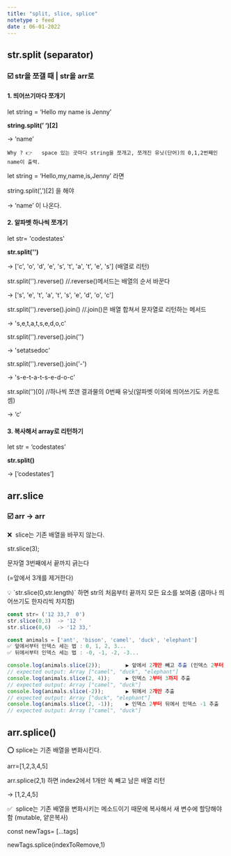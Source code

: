 ```yaml
---
title: "split, slice, splice"
notetype : feed
date : 06-01-2022
---
```



## str.split (separator)   
### ☑️ str을 쪼갤 때 | str을 arr로




#### 1.  띄어쓰기마다 쪼개기

let string = ‘Hello my name is Jenny’

**string.split(’ ‘)[2]**

→ ‘name’

```
Why ? 👉   space 있는 곳마다 string을 쪼개고, 쪼개진 유닛(단어)의 0,1,2번째인 name이 출력.
```

let string = ‘Hello,my,name,is,Jenny’ 라면

string.split(’,’)[2] 을 해야

→ ‘name’ 이 나온다.

    

#### 2.  알파벳 하나씩 쪼개기

let str= 'codestates'

**str.split('')**

→ ['c', 'o', 'd', 'e', 's', 't', 'a', 't', 'e', 's'] (배열로 리턴)

str.split('').reverse() //.reverse()메서드는 배열의 순서 바꾼다

→ ['s', 'e', 't', 'a', 't', 's', 'e', 'd', 'o', 'c']

str.split('').reverse().join() //.join()은 배열 합쳐서 문자열로 리턴하는 메서드

→ 's,e,t,a,t,s,e,d,o,c'

str.split('').reverse().join('')

→ 'setatsedoc'

str.split('').reverse().join('-')

→ 's-e-t-a-t-s-e-d-o-c'

str.split(’’)[0] //하나씩 쪼갠 결과물의 0번째 유닛(알파벳 이외에 띄어쓰기도 카운트 셈)

→ ‘c’


      
#### 3.  복사해서 array로 리턴하기

let str = ‘codestates’

**str.split()**

→ [’codestates’]


        
		     
			 
## arr.slice 
### ☑️ arr → arr

❌  slice는 기존 배열을 바꾸지 않는다.

str.slice(3);

문자열 3번째에서 끝까지 긁는다

(=앞에서 3개를 제거한다)

<aside> 💡 `str.slice(0,str.length)` 하면 str의 처음부터 끝까지 모든 요소를 보여줌 (콤마나 띄어쓰기도 한자리씩 차지함)

</aside>

```javascript
const str= ('12 33,7  0')
str.slice(0,3)  -> '12 '
str.slice(0,6)  -> '12 33,'

const animals = ['ant', 'bison', 'camel', 'duck', 'elephant']
✅ 앞에서부터 인덱스 세는 법 : 0, 1, 2, 3...
✅ 뒤에서부터 인덱스 세는 법 : -0, -1, -2, -3...

console.log(animals.slice(2));        ▶️ 앞에서 2개만 빼고 추출 (인덱스 2부터 출력)
// expected output: Array ["camel", "duck", "elephant"]
console.log(animals.slice(2, 4));     ▶️ 인덱스 2부터 3까지 추출
// expected output: Array ["camel", "duck"]
console.log(animals.slice(-2));       ▶️ 뒤에서 2개만 추출
// expected output: Array ["duck", "elephant"]  
console.log(animals.slice(2, -1));    ▶️ 인덱스 2부터 뒤에서 인덱스 -1 추출
// expected output: Array ["camel", "duck"]

```


       
	   
	   
	   
## arr.splice()

⭕️ splice는 기존 배열을 변화시킨다.

arr=[1,2,3,4,5]

arr.splice(2,1) 하면 index2에서 1개만 쏙 빼고 남은 배열 리턴

→ [1,2,4,5]


✅  splice는 기존 배열을 변화시키는 메소드이기 때문에 복사해서 새 변수에 할당해야 함 (mutable, 얕은복사)

const newTags= [...tags]

newTags.splice(indexToRemove,1)